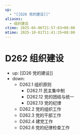 ```yaml
---
up:
  - "[[D26 党的建设]]"
aliases:
  - 组织建设
ctime: 2025-04-06T21:57:03+08:00
mtime: 2025-10-01T11:41:35+08:00
---
```


# D262 组织建设

- up: [[D26 党的建设]]
- down:	
	- D262.1 组织原则
		- D262.11 民主集中制
		- D262.12 党的团结与统一
		- D262.13 党的纪律
	- D262.2 党的组织工作
	- D262.3 党的干部工作
	- D262.4 建党工作
	- D262.6 党的纪律检查工作
	
